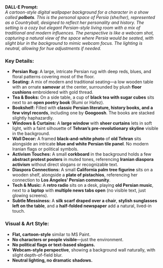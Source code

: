 **DALL-E Prompt:**  
_A cartoon-style digital wallpaper background for a character in a show called **polbots**. This is the personal space of Persia (she/her), represented as a Countryball, designed to reflect her personality and history. The setting is a cozy but elegant Persian-style living room with a mix of traditional and modern influences. The perspective is like a webcam shot, capturing a natural view of the space where Persia would be seated, with slight blur in the background to mimic webcam focus. The lighting is neutral, allowing for hue adjustments if needed._

### **Key Details:**

- **Persian Rug:** A large, intricate Persian rug with deep reds, blues, and floral patterns covering most of the floor.
- **Seating:** A mix of modern and traditional seating—a low wooden table with an ornate **samovar** at the center, surrounded by plush **floor cushions** embroidered with gold thread.
- **Tea & Books:** On a side table, a cup of **black tea with sugar cubes** sits next to an **open poetry book** (Rumi or Hafez).
- **Bookshelf:** Filled with **classic Persian literature, history books, and a few vinyl records**, including one by **Googoosh**. The books are stacked slightly haphazardly.
- **Windows & Curtains:** A **large window** with **sheer curtains** lets in soft light, with a faint silhouette of **Tehran’s pre-revolutionary skyline** visible in the background.
- **Wall Decor:** A framed **black-and-white photo** of **old Tehran** sits alongside an intricate **blue and white Persian tile panel**. No modern Iranian flags or political symbols.
- **Activism Touches:** A small **corkboard** in the background holds a few **abstract protest posters** in muted tones, referencing **Iranian diaspora activism** without direct slogans or recognizable text.
- **Diaspora Connections:** A small **California palm tree figurine** sits on a wooden shelf, alongside a **plate of pistachios**, referencing her connection to **Los Angeles’ Persian community**.
- **Tech & Music:** A **retro radio** sits on a desk, playing **old Persian music**, next to a **laptop** with **multiple news tabs open** (no visible text, just glowing screens).
- **Subtle Messiness:** A **silk scarf draped over a chair**, **stylish sunglasses left on the table**, and a **half-folded newspaper** add a natural, lived-in touch.

### **Visual & Art Style:**

- **Flat, cartoon-style** similar to MS Paint.
- **No characters or people visible**—just the environment.
- **No political flags or text-based slogans.**
- **Webcam-style perspective**, showing a background wall naturally, with slight depth-of-field blur.
- **Neutral lighting, no dramatic shadows.**